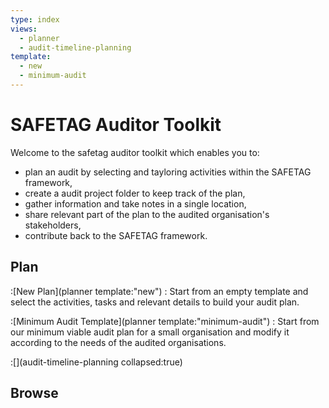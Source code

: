 ```yaml
---
type: index
views:
  - planner
  - audit-timeline-planning
template:
  - new
  - minimum-audit
---
```


# SAFETAG Auditor Toolkit

Welcome to the safetag auditor toolkit which enables you to:
 - plan an audit by selecting and tayloring activities within the SAFETAG framework,
 - create a audit project folder to keep track of the plan,
 - gather information and take notes in a single location,
 - share relevant part of the plan to the audited organisation's stakeholders,
 - contribute back to the SAFETAG framework.

## Plan

<!--  This should open the faceted widget with an empty configuration. -->

:[New Plan](planner template:"new")
: Start from an empty template and select the activities, tasks and relevant details to build your audit plan.

<!-- This should open the faceted widget with a preset configuration. -->

:[Minimum Audit Template](planner template:"minimum-audit")
: Start from our minimum viable audit plan for a small organisation and modify it according to the needs of the audited organisations.

:[](audit-timeline-planning collapsed:true)

<!-- This should transclude (maybe in a collapsible?) the existing `audit-timeline-planning` planning section of the guide, adapted to enable checking boxes as the plan is being developed. The planning guide should continue to be visible once the audit has been created to enable iterating. -->

## Browse
